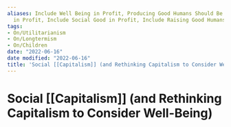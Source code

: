 ```yaml
---
aliases: Include Well Being in Profit, Producing Good Humans Should Be Considered
  in Profit, Include Social Good in Profit, Include Raising Good Humans in Profit
tags:
- On/Utilitarianism
- On/Longtermism
- On/Children
date: "2022-06-16"
date modified: "2022-06-16"
title: 'Social [[Capitalism]] (and Rethinking Capitalism to Consider Well-Being)'
---
```


# Social [[Capitalism]] (and Rethinking Capitalism to Consider Well-Being)
